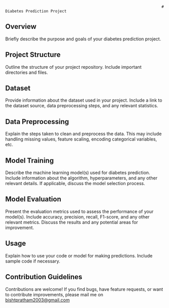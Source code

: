                                                                          # Diabetes Prediction Project

## Overview

Briefly describe the purpose and goals of your diabetes prediction project.


## Project Structure

Outline the structure of your project repository. Include important directories and files.


## Dataset

Provide information about the dataset used in your project. Include a link to the dataset source, data preprocessing steps, and any relevant statistics.


## Data Preprocessing

Explain the steps taken to clean and preprocess the data. This may include handling missing values, feature scaling, encoding categorical variables, etc.


## Model Training

Describe the machine learning model(s) used for diabetes prediction. Include information about the algorithm, hyperparameters, and any other relevant details. If applicable, discuss the model selection process.


## Model Evaluation

Present the evaluation metrics used to assess the performance of your model(s). Include accuracy, precision, recall, F1-score, and any other relevant metrics. Discuss the results and any potential areas for improvement.


## Usage

Explain how to use your code or model for making predictions. Include sample code if necessary.


## Contribution Guidelines

Contributions are welcome! If you find bugs, have feature requests, or want to contribute improvements, please mail me on bishtpratham2003@gmail.com
